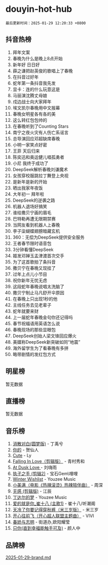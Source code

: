 # douyin-hot-hub

`最后更新时间：2025-01-29 12:20:33 +0800`

## 抖音热榜

1. 拜年文案
1. 春晚为什么是晚上8点开始
1. 新年好 日日好
1. 薛之谦把赵英俊的歌唱上了春晚
1. 在抖音过好年
1. 蛇年第一条抖音我先发
1. 显卡：连的什么玩意这是
1. 马丽演沈腾丈母娘
1. 戍边战士向大家拜年
1. 埃文凯尔春晚用中文报幕
1. 春晚女明星各有各的美
1. 这么转红包包帅的
1. 在春晚听到了Counting Stars
1. 南宁之夜火灾有人伤亡系谣言
1. 总导演回应邓超缺席春晚
1. 小明一家笑点好密
1. 王菲 天后归来
1. 陈奕迅和奥运健儿唱孤勇者
1. 小尼 我终于成功了
1. DeepSeek解析春晚刘谦魔术
1. 女孩穿校服跳拉丁舞登上央视
1. 是新年是新的开始
1. 晒出我家年夜饭
1. 大年初一 拜年啦
1. DeepSeek的逆袭之路
1. 机器人退场好搞笑
1. 谁给撒贝宁画的眉毛
1. 巴特勒再遭无限期禁赛
1. 当网友看到机器人上春晚
1. 李子柒蝴蝶翅膀暗藏玄机
1. 360：无偿为DeepSeek提供安全服务
1. 王者春节限时语音包
1. 3分钟看懂DeepSeek
1. 姬发邓婵玉孟津渡首次交手
1. 为了这首歌拍了条抖音
1. 撒贝宁在春晚又现挂了
1. 过年上点儿小节目
1. 祝你新年无忧无虑
1. 这段蛇年春晚说唱太洗脑了
1. 撒贝宁制止马凡舒开伞原因
1. 在春晚上只出现1秒的他
1. 主线任务去见老辈子
1. 蛇年就要来财
1. 上一届蛇年春晚金句你还记得吗
1. 春节祝福语用英语怎么说
1. 春晚现场的那些显眼包
1. DeepSeek创始人梁文锋回应爆火
1. 美媒称DeepSeek新突破如同“地震”
1. 海外留学生为了看春晚有多拼
1. 略带剧情的发红包方式

## 明星榜

暂无数据

## 直播榜

暂无数据

## 音乐榜

1. [消散对白(圆梦版)](https://sf5-hl-cdn-tos.douyinstatic.com/obj/tos-cn-ve-2774/og4jB5I5IizzoZVAAAzWgBMAsMDWoArfwBOiFs) - 丁禹兮
1. [你的](https://sf5-hl-cdn-tos.douyinstatic.com/obj/tos-cn-ve-2774/oYuIeKf42jB7sEV6B2upMdpYAgfrQWj0FeRegh) - 贺仙人
1. [Cute](https://sf5-hl-cdn-tos.douyinstatic.com/obj/tos-cn-ve-2774/o4IbIzHWKAAB4wsS5qMBRiiAlEBGTpQRNfFvuo) - Ly
1. [Falling In Love（剪辑版）](https://sf5-hl-cdn-tos.douyinstatic.com/obj/tos-cn-ve-2774/o8ajpA8zzgBPahbBIO8AcKGBLJezFCRd1wfP9f) - 青村秀和
1. [ At Dusk  Love ](https://sf5-hl-cdn-tos.douyinstatic.com/obj/tos-cn-ve-2774/o8CrpCf5CaYgI4ZrtQgMQAFEfuGqNnRSDQAPBc) - 刘嗨雨
1. [执子之手 (剪辑2)](https://sf5-hl-cdn-tos.douyinstatic.com/obj/tos-cn-ve-2774/oUoZLQjCc31XzqsBnBQUNgeKtYPBcgbFDwtfcu) - 宝石Gem\哩哩
1. [Winter Wishlist](https://sf5-hl-cdn-tos.douyinstatic.com/obj/tos-cn-ve-2774/oIIgUOeamCFCVAzxN6MFRLIBlLGpUqQxeeHrLE) - Youzee Music
1. [小美满（电影《热辣滚烫》热辣陪伴曲）](https://sf5-hl-cdn-tos.douyinstatic.com/obj/tos-cn-ve-2774/o0GAn2lSgfZIDUgtevCGDQYnFg4CwnrBaxbTZL) - 周深
1. [无感 (剪辑版)](https://sf5-hl-cdn-tos.douyinstatic.com/obj/tos-cn-ve-2774/o0eIsUzJBDlQaQFC5OFlgbMEZC1TFYBftOBn6p) - 江辰
1. [丁达尔的梦](https://sf5-hl-cdn-tos.douyinstatic.com/obj/tos-cn-ve-2774/oMU3WirUZBVQkAC9ccG5P2IQirziZM2RTInUY) - Youzee Music
1. [爱的就是你_崔十八 (主歌1)](https://sf6-cdn-tos.douyinstatic.com/obj/tos-cn-ve-2774/oI5BO5DhFZ6UTcNCnZaOCBLtZ7WIMQGfgnXf5E) - 崔十八/听潮阁
1. [天冷了你要记得穿秋裤（米三岁版）](https://sf5-hl-cdn-tos.douyinstatic.com/obj/tos-cn-ve-2774/oQlIwVIDWiZ6BQilAorS7MA0AgCkQDvcZAdm1) - 米三岁
1. [开心往前飞（开心超人联盟主题曲）](https://sf5-hl-cdn-tos.douyinstatic.com/obj/tos-cn-ve-2774/9d8fb7c82cf1421fb93a9fe925275e0a) - VIVI
1. [春娇与志明](https://sf5-hl-cdn-tos.douyinstatic.com/obj/tos-cn-ve-2774/e530d8fceb7044b39707d7f9ff54add1) - 街道办,欧阳耀莹
1. [只你(直到幸福能触手可及)](https://sf5-hl-cdn-tos.douyinstatic.com/obj/tos-cn-ve-2774/o0lBkRDzFTeaVSUz3ZZSCBVtZ5DIMQGfgmEAuE) - 颜人中

## 品牌榜

[2025-01-29-brand.md](2025-01-29-brand.md)
